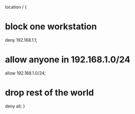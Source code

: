 




location / {
  # block one workstation
  deny    192.168.1.1;
  # allow anyone in 192.168.1.0/24
  allow   192.168.1.0/24;
  # drop rest of the world
  deny    all;
}